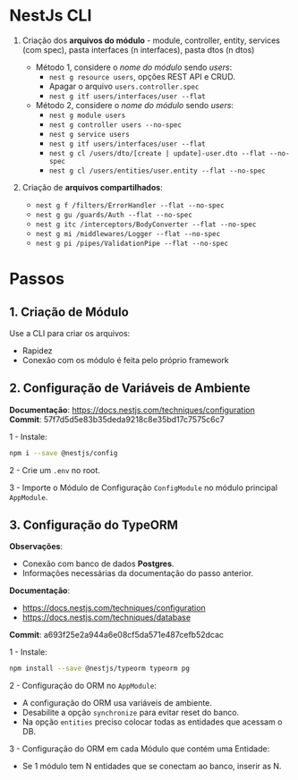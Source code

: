 # NestJs CLI

1. Criação dos __arquivos do módulo__ - module, controller, entity, services (com spec), pasta interfaces (n interfaces), pasta dtos (n dtos)
    - Método 1, considere o _nome do módulo_ sendo _users_:
        - ``nest g resource users``, opções REST API e CRUD.
        - Apagar o arquivo `users.controller.spec`
        - `nest g itf users/interfaces/user --flat`
    - Método 2, considere o _nome do módulo_ sendo _users_:
        - `nest g module users`
        - `nest g controller users --no-spec`
        - `nest g service users`
        - `nest g itf users/interfaces/user --flat`
        - `nest g cl /users/dto/[create | update]-user.dto --flat --no-spec`
        - `nest g cl /users/entities/user.entity --flat --no-spec`
        
2. Criação de __arquivos compartilhados__:
    - `nest g f /filters/ErrorHandler --flat --no-spec`
    - `nest g gu /guards/Auth --flat --no-spec`
    - `nest g itc /interceptors/BodyConverter --flat --no-spec`
    - `nest g mi /middlewares/Logger --flat --no-spec`
    - `nest g pi /pipes/ValidationPipe --flat --no-spec`

# Passos 

## 1. Criação de Módulo

Use a CLI para criar os arquivos:
- Rapidez
- Conexão com os módulo é feita pelo próprio framework

## 2. Configuração de Variáveis de Ambiente
__Documentação__: https://docs.nestjs.com/techniques/configuration   
__Commit__: 57f7d5d5e83b35deda9218c8e35bd17c7575c6c7

1 - Instale:   
```bash
npm i --save @nestjs/config
```

2 - Crie um `.env` no root.

3 - Importe o Módulo de Configuração `ConfigModule` no módulo principal `AppModule`.

## 3. Configuração do TypeORM
__Observações__:
- Conexão com banco de dados __Postgres__.   
- Informações necessárias da documentação do passo anterior.   

__Documentação__:   
- https://docs.nestjs.com/techniques/configuration  
- https://docs.nestjs.com/techniques/database
 
__Commit__: a693f25e2a944a6e08cf5da571e487cefb52dcac

1 - Instale:   
```bash
npm install --save @nestjs/typeorm typeorm pg
```

2 - Configuração do ORM no `AppModule`:   
- A configuração do ORM usa variáveis de ambiente.
- Desabilite a opção `synchronize` para evitar reset do banco.
- Na opção `entities` preciso colocar todas as entidades que acessam o DB.

3 - Configuração do ORM em cada Módulo que contém uma Entidade:   
- Se 1 módulo tem N entidades que se conectam ao banco, inserir as N.



